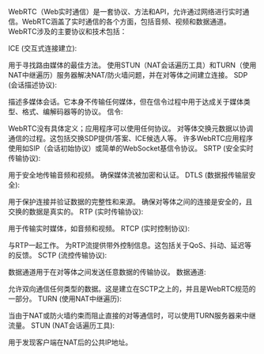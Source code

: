 WebRTC（Web实时通信）是一套协议、方法和API，允许通过网络进行实时通信。WebRTC涵盖了实时通信的各个方面，包括音频、视频和数据通道。WebRTC涉及的主要协议和技术包括：

ICE (交互式连接建立):

用于寻找路由媒体的最佳方法。
使用STUN（NAT会话遍历工具）和TURN（使用NAT中继遍历）服务器解决NAT/防火墙问题，并在对等体之间建立连接。
SDP (会话描述协议):

描述多媒体会话。它本身不传输任何媒体，但在信令过程中用于达成关于媒体类型、格式、编解码器等的协议。
信令:

WebRTC没有具体定义；应用程序可以使用任何协议。
对等体交换元数据以协调通信的过程。这包括交换SDP提供/答案、ICE候选人等。
许多WebRTC应用程序使用如SIP（会话初始协议）或简单的WebSocket基信令协议。
SRTP (安全实时传输协议):

用于安全地传输音频和视频。
确保媒体流被加密和认证。
DTLS (数据报传输层安全):

用于保护连接并验证数据的完整性和来源。
确保对等体之间的连接是安全的，且交换的数据是真实的。
RTP (实时传输协议):

用于传输实时媒体，如音频和视频。
RTCP (实时控制协议):

与RTP一起工作。
为RTP流提供带外控制信息。这包括关于QoS、抖动、延迟等的反馈。
SCTP (流控传输协议):

数据通道用于在对等体之间发送任意数据的传输协议。
数据通道:

允许双向通信任何类型的数据。这是建立在SCTP之上的，并且是WebRTC规范的一部分。
TURN (使用NAT中继遍历):

当由于NAT或防火墙约束而阻止直接的对等通信时，可以使用TURN服务器来中继流量。
STUN (NAT会话遍历工具):

用于发现客户端在NAT后的公共IP地址。
